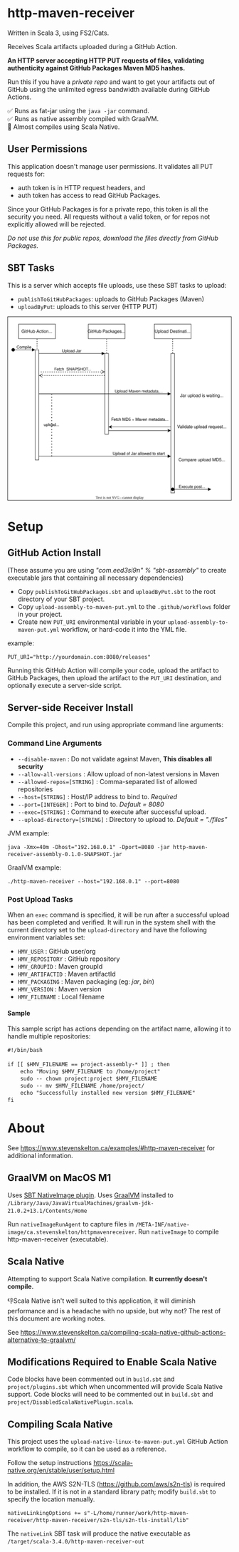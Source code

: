# http-maven-receiver

Written in Scala 3, using FS2/Cats.

Receives Scala artifacts uploaded during a GitHub Action.

**An HTTP server accepting HTTP PUT requests of files, validating authenticity against GitHub Packages Maven MD5
hashes.**

Run this if you have a *private repo* and want to get your artifacts out of GitHub using the unlimited egress bandwidth
available during GitHub Actions.

✅ Runs as fat-jar using the `java -jar` command.  
✅ Runs as native assembly compiled with GraalVM.  
🚫 Almost compiles using Scala Native.  

## User Permissions

This application doesn't manage user permissions. It validates all PUT requests for:

- auth token is in HTTP request headers, and
- auth token has access to read GitHub Packages.

Since your GitHub Packages is for a private repo, this token is all the security you need.
All requests without a valid token, or for repos not explicitly allowed will be rejected.

*Do not use this for public repos, download the files directly from GitHub Packages.*

## SBT Tasks

This is a server which accepts file uploads, use these SBT tasks to upload:

- `publishToGitHubPackages`: uploads to GitHub Packages (Maven)
- `uploadByPut`: uploads to this server (HTTP PUT)

![Request Flow](./requests.drawio.svg)

# Setup

## GitHub Action Install

(These assume you are using _"com.eed3si9n" % "sbt-assembly"_ to create executable jars that containing all necessary
dependencies)

- Copy `publishToGitHubPackages.sbt` and `uploadByPut.sbt` to the root directory of your SBT project.
- Copy `upload-assembly-to-maven-put.yml` to the `.github/workflows` folder in your project.
- Create new `PUT_URI` environmental variable in your `upload-assembly-to-maven-put.yml` workflow, or hard-code it into
  the YML file.

example:
```shell
PUT_URI="http://yourdomain.com:8080/releases"
```

Running this GitHub Action will compile your code, upload the artifact to GitHub Packages, then upload the artifact to
the `PUT_URI` destination, and optionally execute a server-side script.

## Server-side Receiver Install

Compile this project, and run using appropriate command line arguments:

### Command Line Arguments

- `--disable-maven` : Do not validate against Maven, **This disables all security**
- `--allow-all-versions` : Allow upload of non-latest versions in Maven
- `--allowed-repos=[STRING]` : Comma-separated list of allowed repositories
- `--host=[STRING]` : Host/IP address to bind to.  _Required_
- `--port=[INTEGER]` : Port to bind to. _Default = 8080_
- `--exec=[STRING]` : Command to execute after successful upload.
- `--upload-directory=[STRING]` : Directory to upload to. _Default = "./files"_

JVM example:

```shell
java -Xmx=40m -Dhost="192.168.0.1" -Dport=8080 -jar http-maven-receiver-assembly-0.1.0-SNAPSHOT.jar
```

GraalVM example:

```shell
./http-maven-receiver --host="192.168.0.1" --port=8080
```

### Post Upload Tasks

When an `exec` command is specified, it will be run after a successful upload has been completed and verified.
It will run in the system shell with the current directory set to the `upload-directory` and have the following
environment variables set:

- `HMV_USER` : GitHub user/org
- `HMV_REPOSITORY` : GitHub repository
- `HMV_GROUPID` :  Maven groupId
- `HMV_ARTIFACTID` :  Maven artifactId
- `HMV_PACKAGING` :  Maven packaging (eg: _jar_, _bin_)
- `HMV_VERSION` :  Maven version
- `HMV_FILENAME` :  Local filename

#### Sample

This sample script has actions depending on the artifact name, allowing it to handle multiple repositories:

```shell
#!/bin/bash

if [[ $HMV_FILENAME == project-assembly-* ]] ; then
    echo "Moving $HMV_FILENAME to /home/project"
    sudo -- chown project:project $HMV_FILENAME
    sudo -- mv $HMV_FILENAME /home/project/
    echo "Successfully installed new version $HMV_FILENAME"
fi
```

# About

See https://www.stevenskelton.ca/examples/#http-maven-receiver for additional information.

## GraalVM on MacOS M1

Uses [SBT NativeImage plugin](https://github.com/scalameta/sbt-native-image).
Uses [GraalVM](https://www.graalvm.org/downloads/) installed
to `/Library/Java/JavaVirtualMachines/graalvm-jdk-21.0.2+13.1/Contents/Home`

Run `nativeImageRunAgent` to capture files in `/META-INF/native-image/ca.stevenskelton/httpmavenreceiver`.
Run `nativeImage` to compile http-maven-receiver (executable).

## Scala Native

Attempting to support Scala Native compilation.  **It currently doesn't compile.**

👎Scala Native isn't well suited to this application, it will diminish performance and is a headache with no upside,
but why not? The rest of this document are working notes.

See https://www.stevenskelton.ca/compiling-scala-native-github-actions-alternative-to-graalvm/

## Modifications Required to Enable Scala Native

Code blocks have been commented out in `build.sbt` and `project/plugins.sbt` which when uncommented will provide Scala
Native support.
Code blocks will need to be commented out in `build.sbt` and `project/DisabledScalaNativePlugin.scala`.

## Compiling Scala Native

This project uses the `upload-native-linux-to-maven-put.yml` GitHub Action workflow to compile, so it can be used as a
reference.

Follow the setup instructions https://scala-native.org/en/stable/user/setup.html

In addition, the AWS S2N-TLS (https://github.com/aws/s2n-tls) is required to be installed.
If it is not in a standard library path; modify `build.sbt` to specify the location manually.

```
nativeLinkingOptions += s"-L/home/runner/work/http-maven-receiver/http-maven-receiver/s2n-tls/s2n-tls-install/lib"
```

The `nativeLink` SBT task will produce the native executable as `/target/scala-3.4.0/http-maven-receiver-out`

